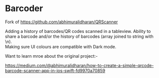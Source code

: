 # Barcoder

Fork of https://github.com/abhimuralidharan/QRScanner

Adding a history of barcodes/QR codes scanned in a tableview. 
Ability to share a barcode and/or the history of barcodes (array joined to string with \n).  
Making sure UI colours are compatible with Dark mode. 

Want to learn mroe about the original project:-

https://medium.com/@abhimuralidharan/how-to-create-a-simple-qrcode-barcode-scanner-app-in-ios-swift-fd9970a70859
